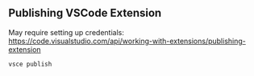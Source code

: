 Publishing VSCode Extension
---

May require setting up credentials: https://code.visualstudio.com/api/working-with-extensions/publishing-extension

```bash
vsce publish
```

